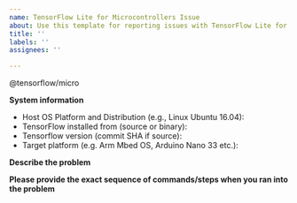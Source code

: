 ```yaml
---
name: TensorFlow Lite for Microcontrollers Issue
about: Use this template for reporting issues with TensorFlow Lite for microcontrollers
title: ''
labels: ''
assignees: ''

---
```


@tensorflow/micro

**System information**
- Host OS Platform and Distribution (e.g., Linux Ubuntu 16.04):
- TensorFlow installed from (source or binary):
- Tensorflow version (commit SHA if source):
- Target platform (e.g. Arm Mbed OS, Arduino Nano 33 etc.):

**Describe the problem**

**Please provide the exact sequence of commands/steps when you ran into the problem**

